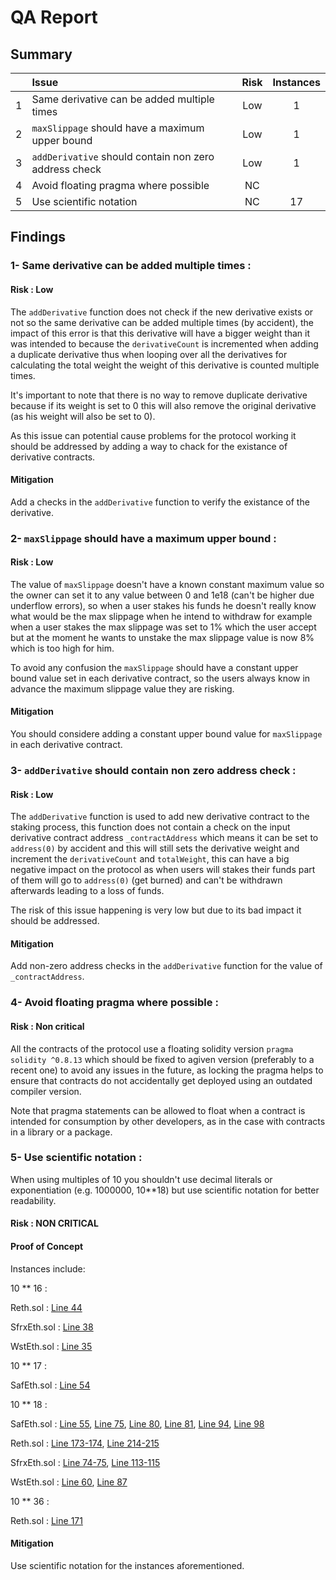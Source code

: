 # QA Report

## Summary

|               | Issue         | Risk     | Instances     |
| :-------------: |:-------------|:-------------:|:-------------:|
| 1 | Same derivative can be added multiple times | Low | 1 |
| 2 | `maxSlippage` should have a maximum upper bound | Low | 1 |
| 3 | `addDerivative` should contain non zero address check | Low | 1 |
| 4 | Avoid floating pragma where possible | NC |  |
| 5 | Use scientific notation | NC | 17 |

## Findings

### 1- Same derivative can be added multiple times :

#### Risk : Low

The `addDerivative` function does not check if the new derivative exists or not so the same derivative can be added multiple times (by accident), the impact of this error is that this derivative will have a bigger weight than it was intended to because the `derivativeCount` is incremented when adding a duplicate derivative thus when looping over all the derivatives for calculating the total weight the weight of this derivative is counted multiple times.

It's important to note that there is no way to remove duplicate derivative because if its weight is set to 0 this will also remove the original derivative (as his weight will also be set to 0).

As this issue can potential cause problems for the protocol working it should be addressed by adding a way to chack for the existance of derivative contracts. 

#### Mitigation
Add a checks in the `addDerivative` function to verify the existance of the derivative.


### 2- `maxSlippage` should have a maximum upper bound  :

#### Risk : Low

The value of `maxSlippage` doesn't have a known constant maximum value so the owner can set it to any value between 0 and 1e18 (can't be higher due underflow errors), so when a user stakes his funds he doesn't really know what would be the max slippage when he intend to withdraw for example when a user stakes the max slippage was set to 1% which the user accept but at the moment he wants to unstake the max slippage value is now 8% which is too high for him.

To avoid any confusion the `maxSlippage` should have a constant upper bound value set in each derivative contract, so the users always know in advance the maximum slippage value they are risking.

#### Mitigation
You should considere adding a constant upper bound value for `maxSlippage` in each derivative contract.


### 3- `addDerivative` should contain non zero address check :

#### Risk : Low

The `addDerivative` function is used to add new derivative contract to the staking process, this function does not contain a check on the input derivative contract address `_contractAddress` which means it can be set to `address(0)` by accident and this will still sets the derivative weight and increment the `derivativeCount` and `totalWeight`, this can have a big negative impact on the protocol as when users will stakes their funds part of them will go to `address(0)` (get burned) and can't be withdrawn afterwards leading to a loss of funds.

The risk of this issue happening is very low but due to its bad impact it should be addressed.

#### Mitigation
Add non-zero address checks in the `addDerivative` function for the value of `_contractAddress`.


### 4- Avoid floating pragma where possible :

#### Risk : Non critical

All the contracts of the protocol use a floating solidity version `pragma solidity ^0.8.13` which should be fixed to agiven version (preferably to a recent one) to avoid any issues in the future, as locking the pragma helps to ensure that contracts do not accidentally get deployed using an outdated compiler version.

Note that pragma statements can be allowed to float when a contract is intended for consumption by other developers, as in the case with contracts in a library or a package.


### 5- Use scientific notation :

When using multiples of 10 you shouldn't use decimal literals or exponentiation (e.g. 1000000, 10**18) but use scientific notation for better readability.

#### Risk : NON CRITICAL

#### Proof of Concept

Instances include:

10 ** 16 :

Reth.sol : [Line 44](https://github.com/code-423n4/2023-03-asymmetry/blob/main/contracts/SafEth/derivatives/Reth.sol#L44)

SfrxEth.sol : [Line 38](https://github.com/code-423n4/2023-03-asymmetry/blob/main/contracts/SafEth/derivatives/SfrxEth.sol#L38)

WstEth.sol : [Line 35](https://github.com/code-423n4/2023-03-asymmetry/blob/main/contracts/SafEth/derivatives/WstEth.sol#L35)

10 ** 17 :

SafEth.sol : [Line 54](https://github.com/code-423n4/2023-03-asymmetry/blob/main/contracts/SafEth/SafEth.sol#L54)

10 ** 18 : 

SafEth.sol : [Line 55](https://github.com/code-423n4/2023-03-asymmetry/blob/main/contracts/SafEth/SafEth.sol#L55), [Line 75](https://github.com/code-423n4/2023-03-asymmetry/blob/main/contracts/SafEth/SafEth.sol#L75), [Line 80](https://github.com/code-423n4/2023-03-asymmetry/blob/main/contracts/SafEth/SafEth.sol#L80), [Line 81](https://github.com/code-423n4/2023-03-asymmetry/blob/main/contracts/SafEth/SafEth.sol#L81), [Line 94](https://github.com/code-423n4/2023-03-asymmetry/blob/main/contracts/SafEth/SafEth.sol#L94), [Line 98](https://github.com/code-423n4/2023-03-asymmetry/blob/main/contracts/SafEth/SafEth.sol#L98) 

Reth.sol : [Line 173-174](https://github.com/code-423n4/2023-03-asymmetry/blob/main/contracts/SafEth/derivatives/Reth.sol#L173-L174), [Line 214-215](https://github.com/code-423n4/2023-03-asymmetry/blob/main/contracts/SafEth/derivatives/Reth.sol#L214-L215)

SfrxEth.sol : [Line 74-75](https://github.com/code-423n4/2023-03-asymmetry/blob/main/contracts/SafEth/derivatives/SfrxEth.sol#L74-L75), [Line 113-115](https://github.com/code-423n4/2023-03-asymmetry/blob/main/contracts/SafEth/derivatives/SfrxEth.sol#L113-L115)

WstEth.sol : [Line 60](https://github.com/code-423n4/2023-03-asymmetry/blob/main/contracts/SafEth/derivatives/WstEth.sol#L60), [Line 87](https://github.com/code-423n4/2023-03-asymmetry/blob/main/contracts/SafEth/derivatives/WstEth.sol#L87)

10 ** 36 : 

Reth.sol : [Line 171](https://github.com/code-423n4/2023-03-asymmetry/blob/main/contracts/SafEth/derivatives/Reth.sol#L171)

#### Mitigation
Use scientific notation for the instances aforementioned.

